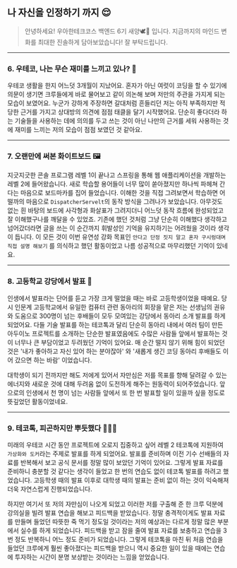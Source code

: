 ## 나 자신을 인정하기 까지 😌

> 안녕하세요! 우아한테크코스 백엔드 6기 새양🕊🐑 입니다. 지금까지의 마인드 변화를 최대한 진솔하게 담아보았습니다! 잘 부탁드립니다.

---

### 6. 우테코, 나는 무슨 재미를 느끼고 있나? 🥳

우테코 생활을 한지 어느덧 3개월이 지났어요.
혼자가 아닌 여럿이 코딩을 할 수 있기에 의문이 생기면 크루들에게 바로 물어보고 같이 의논해 보며 저만의 주관을 가지게 되는 모습이 보였어요.
누군가 강하게 주장하면 갈대처럼 흔들리던 저는 아직 부족하지만 적당한 근거를 가지고 상대방의 의견에 점점 태클을 달기 시작했어요.
단순히 좋다더라 하는 기술들을 사용하는 데에 의의를 두고 쓰는 것이 아닌 나만의 근거를 세워 사용하는 것에 재미를 느끼는 저의 모습이 점점 보였던 것 같아요.

---

### 7. 오랜만에 써본 화이트보드 🖼️

지긋지긋한 콘솔 프로그램 레벨 1이 끝나고 스프링을 통해 웹 애플리케이션을 개발하는 레벨 2에 들어왔습니다.
새로 학습할 용어들이 너무 많이 쏟아졌지만 하나씩 파헤쳐 간다는 마음으로 보드마카를 집어 들었습니다.
이해한 것을 직접 그려보면서 학습하면 어떨까의 마음으로 `DispatcherServelt`의 동작 방식을 그려나가 보았습니다.
아무것도 없는 흰 바탕의 보드에 사각형과 화살표가 그려지더니 어느덧 동작 흐름에 완성되었고 잘 이해했구나를 깨달을 수 있었죠.
기존에 했던 것처럼 그냥 단순히 이해했다 생각하고 넘어갔더라면 글을 쓰는 이 순간까지 휘발성인 기억을 유지하기는 어려웠을 것이라 생각이 듭니다.
이 모든 것이 이번 유연성 강화 목표인 `안다고 단정 짓지 말고 혼자 구시렁대며 직접 설명 해보기` 를 의식하고 했던 활동이었고 나름 성공적으로 마무리했던 기억이 있네요.

---

### 8. 고등학교 강당에서 발표 🏫

인생에서 발표라는 단어를 듣고 가장 크게 떨었을 때는 바로 고등학생이었을 때예요.
당시 인문계 고등학교에서 유일한 컴퓨터 관련 동아리의 회장을 맡은 저는 선생님의 권유와 도움으로 300명이 넘는 후배들이 모두 모여있는 강당에서 동아리 소개 발표를 하게 되었어요.
다들 기술 발표를 하는 테코톡과 달리 단순히 동아리 내에서 여러 팀이 만든 아두이노 프로젝트를 소개하는 단순한 발표였음에도 수많은 사람들 앞에서 발표하는 것이 너무나 큰 부담이었고 두려웠던 기억이 있어요.
매 순간 떨지 않기 위해 힘이 되었던 것은 '내가 좋아하고 자신 있어 하는 분야잖아' 와 '새롭게 생긴 코딩 동아리 후배들도 이어 갔으면 하는 바람' 이었습니다.

대학생이 되기 전까지만 해도 저에게 있어서 자만심은 저를 목표를 향해 달려갈 수 있는 에너지와 새로운 것에 대해 두려움 없이 도전하게 해주는 원동력이 되어주었습니다.
앞으로의 인생에서 천 명이 넘는 사람들 앞에서 또 한 번 발표할 일이 있을까 싶을 정도로 뜻깊었던 활동이었네요.

---

### 9. 테코톡, 피곤하지만 뿌듯했다 👨🏻‍🏫

미래의 우테코 시간 동안 프로젝트에 오로지 집중하고 싶어 레벨 2 테코톡에 지원하여 `가상화와 도커`라는 주제로 발표를 하게 되었어요.
발표를 준비하며 이전 기수 선배들의 자료를 반복해서 보고 공식 문서를 정말 많이 보았던 기억이 있어요.
그렇게 발표 자료를 준비하니 충분할 것 같다는 생각이 들었고 한 번의 연습도 없이 테코톡 발표를 하려고 했었습니다.
고등학생 때의 발표 이후로 대학생 때의 발표는 준비 없이 하는 것이 익숙해져 더욱 자연스럽게 진행되었습니다.

하지만 여기서 또 저의 자만심이 나오게 되었고 이러한 저를 구출해 준 한 크루 덕분에 강의실을 빌려 발표 연습을 해보고 피드백을 받았습니다.
정말 충격적이게도 발표 자료를 만들며 들었던 따뜻한 죽 먹기 정도일 것이라는 저의 예상과는 다르게 정말 많은 부분에서 실수를 하게 되었습니다.
피드백을 받고 잠을 줄여 발표 자료를 보충하고 연습을 3번 정도 반복하니 어느 정도 준비가 되었습니다.
그렇게 테코톡을 마친 뒤 처음 연습을 들었던 크루에게 훨씬 좋아졌다는 피드백을 받으니 역시 중요한 일이 있을 때에는 연습에 투자하는 시간이 분명 보상받는 것이라는 느낌을 얻었습니다.

